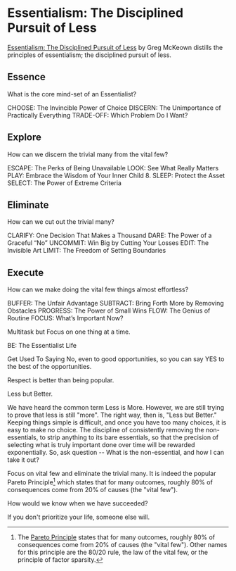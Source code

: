 # Essentialism: The Disciplined Pursuit of Less

[Essentialism: The Disciplined Pursuit of Less](https://www.amazon.com/Essentialism-Disciplined-Pursuit-Greg-McKeown/dp/0804137382) by Greg McKeown distills the principles of essentialism; the disciplined pursuit of less.

## Essence

What is the core mind-set of an Essentialist?

CHOOSE: The Invincible Power of Choice
DISCERN: The Unimportance of Practically Everything
TRADE-OFF: Which Problem Do I Want?

## Explore

How can we discern the trivial many from the vital few?

ESCAPE: The Perks of Being Unavailable
LOOK: See What Really Matters
PLAY: Embrace the Wisdom of Your Inner Child 8. SLEEP: Protect the Asset
SELECT: The Power of Extreme Criteria

## Eliminate

How can we cut out the trivial many?

CLARIFY: One Decision That Makes a Thousand
DARE: The Power of a Graceful “No”
UNCOMMIT: Win Big by Cutting Your Losses
EDIT: The Invisible Art
LIMIT: The Freedom of Setting Boundaries

## Execute
How can we make doing the vital few things almost effortless?

BUFFER: The Unfair Advantage
SUBTRACT: Bring Forth More by Removing Obstacles
PROGRESS: The Power of Small Wins
FLOW: The Genius of Routine
FOCUS: What’s Important Now?

Multitask but Focus on one thing at a time.

BE: The Essentialist Life

Get Used To Saying No, even to good opportunities, so you can say YES to the best of the opportunities.

Respect is better than being popular.

Less but Better.

We have heard the common term Less is More. However, we are still trying to prove that less is still "more". The right way, then is,  "Less but Better." Keeping things simple is difficult, and once you have too many choices, it is easy to make no choice. The discipline of consistently removing the non-essentials, to strip anything to its bare essentials, so that the precision of selecting what is truly important done over time will be rewarded exponentially. So, ask question -- What is the non-essential, and how I can take it out?

Focus on vital few and eliminate the trivial many. It is indeed the popular Pareto Principle[^pareto-principle] which states that for many outcomes, roughly 80% of consequences come from 20% of causes (the "vital few").

How would we know when we have succeeded?

If you don't prioritize your life, someone else will.


[^pareto-principle]: The [Pareto Principle](https://en.wikipedia.org/wiki/Pareto_principle) states that for many outcomes, roughly 80% of consequences come from 20% of causes (the "vital few"). Other names for this principle are the 80/20 rule, the law of the vital few, or the principle of factor sparsity.